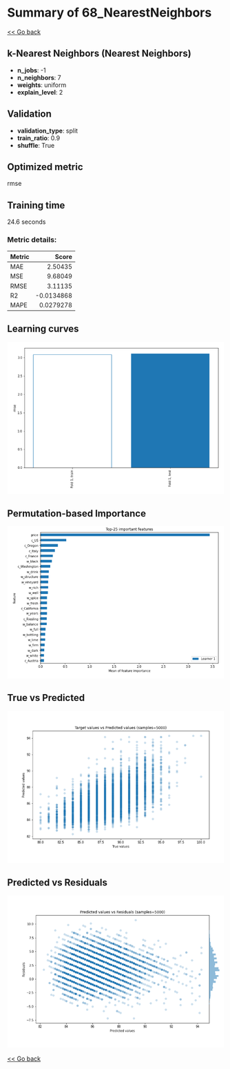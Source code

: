 # Summary of 68_NearestNeighbors

[<< Go back](../README.md)


## k-Nearest Neighbors (Nearest Neighbors)
- **n_jobs**: -1
- **n_neighbors**: 7
- **weights**: uniform
- **explain_level**: 2

## Validation
 - **validation_type**: split
 - **train_ratio**: 0.9
 - **shuffle**: True

## Optimized metric
rmse

## Training time

24.6 seconds

### Metric details:
| Metric   |      Score |
|:---------|-----------:|
| MAE      |  2.50435   |
| MSE      |  9.68049   |
| RMSE     |  3.11135   |
| R2       | -0.0134868 |
| MAPE     |  0.0279278 |



## Learning curves
![Learning curves](learning_curves.png)

## Permutation-based Importance
![Permutation-based Importance](permutation_importance.png)
## True vs Predicted

![True vs Predicted](true_vs_predicted.png)


## Predicted vs Residuals

![Predicted vs Residuals](predicted_vs_residuals.png)



[<< Go back](../README.md)
